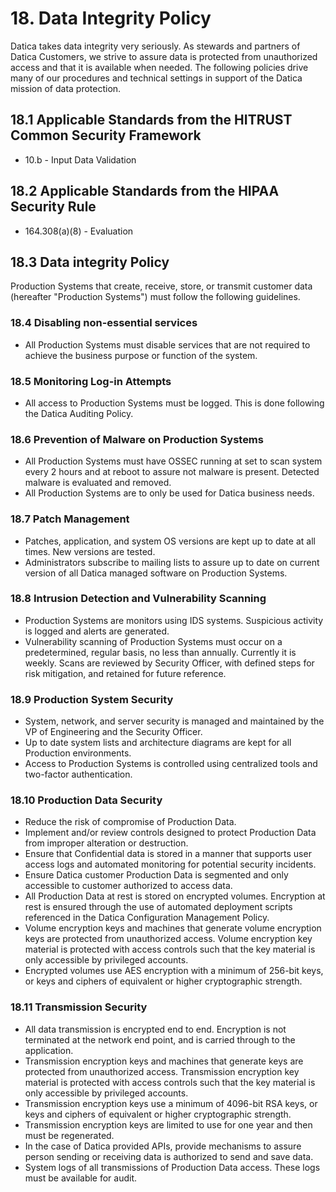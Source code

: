 # 18. Data Integrity Policy

Datica takes data integrity very seriously. As stewards and partners of Datica Customers, we strive to assure data is protected from unauthorized access and that it is available when needed. The following policies drive many of our procedures and technical settings in support of the Datica mission of data protection.

## 18.1 Applicable Standards from the HITRUST Common Security Framework

* 10.b - Input Data Validation

## 18.2 Applicable Standards from the HIPAA Security Rule

* 164.308(a)(8) - Evaluation

## 18.3 Data integrity Policy

Production Systems that create, receive, store, or transmit customer data (hereafter "Production Systems") must follow the following guidelines.

### 18.4 Disabling non-essential services

* All Production Systems must disable services that are not required to achieve the business purpose or function of the system.

### 18.5 Monitoring Log-in Attempts

* All access to Production Systems must be logged. This is done following the Datica Auditing Policy.

### 18.6 Prevention of Malware on Production Systems

* All Production Systems must have OSSEC running at set to scan system every 2 hours and at reboot to assure not malware is present. Detected malware is evaluated and removed.
* All Production Systems are to only be used for Datica business needs.

### 18.7 Patch Management

* Patches, application, and system OS versions are kept up to date at all times. New versions are tested.
* Administrators subscribe to mailing lists to assure up to date on current version of all Datica managed software on Production Systems.

### 18.8 Intrusion Detection and Vulnerability Scanning

* Production Systems are monitors using IDS systems. Suspicious activity is logged and alerts are generated.
* Vulnerability scanning of Production Systems must occur on a predetermined, regular basis, no less than annually. Currently it is weekly. Scans are reviewed by Security Officer, with defined steps for risk mitigation, and retained for future reference.

### 18.9 Production System Security

* System, network, and server security is managed and maintained by the VP of Engineering and the Security Officer.
* Up to date system lists and architecture diagrams are kept for all Production environments.
* Access to Production Systems is controlled using centralized tools and two-factor authentication.

### 18.10 Production Data Security

* Reduce the risk of compromise of Production Data.
* Implement and/or review controls designed to protect Production Data from improper alteration or destruction.
* Ensure that Confidential data is stored in a manner that supports user access logs and automated monitoring for potential security incidents.
* Ensure Datica customer Production Data is segmented and only accessible to customer authorized to access data.
* All Production Data at rest is stored on encrypted volumes. Encryption at rest is ensured through the use of automated deployment scripts referenced in the Datica Configuration Management Policy.
* Volume encryption keys and machines that generate volume encryption keys are protected from unauthorized access. Volume encryption key material is protected with access controls such that the key material is only accessible by privileged accounts.
* Encrypted volumes use AES encryption with a minimum of 256-bit keys, or keys and ciphers of equivalent or higher cryptographic strength.

### 18.11 Transmission Security

* All data transmission is encrypted end to end. Encryption is not terminated at the network end point, and is carried through to the application.
* Transmission encryption keys and machines that generate keys are protected from unauthorized access. Transmission encryption key material is protected with access controls such that the key material is only accessible by privileged accounts.
* Transmission encryption keys use a minimum of 4096-bit RSA keys, or keys and ciphers of equivalent or higher cryptographic strength.
* Transmission encryption keys are limited to use for one year and then must be regenerated.
* In the case of Datica provided APIs, provide mechanisms to assure person sending or receiving data is authorized to send and save data.
* System logs of all transmissions of Production Data access. These logs must be available for audit.
